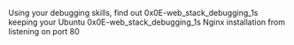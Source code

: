 Using your debugging skills, find out 0x0E-web_stack_debugging_1s keeping your Ubuntu 0x0E-web_stack_debugging_1s Nginx installation from listening on port 80
